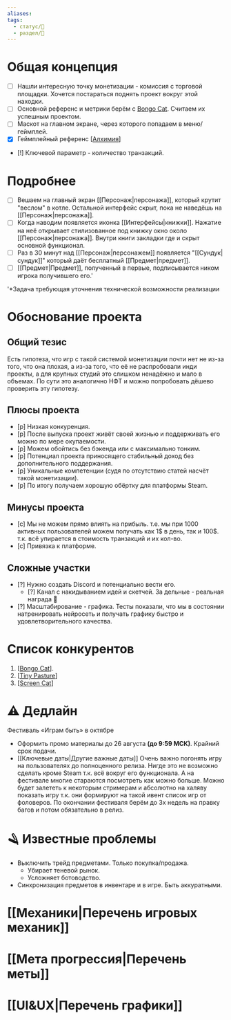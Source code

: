 ```yaml
---
aliases: 
tags:
  - статус/🌿
  - раздел/📃
---
```

# Общая концепция
- [ ] Нашли интересную точку монетизации - комиссия с торговой площадки. Хочется постараться поднять проект вокруг этой находки.
- [ ] Основной референс и метрики берём с [Bongo Cat](https://store.steampowered.com/app/3419430/Bongo_Cat/). Считаем их успешным проектом.
- [ ] Маскот на главном экране, через которого попадаем в меню/геймплей.
- [x] Геймплейный референс [[Алхимия](https://alchemy-game.ru/)]
- [!] Ключевой параметр - количество транзакций.

# Подробнее
- [ ] Вешаем на главный экран [[Персонаж|персонажа]], который крутит "веслом" в котле. Остальной интерфейс скрыт, пока не наведёшь на [[Персонаж|персонажа]].
- [ ] Когда наводим появляется иконка [[Интерфейсы|книжки]]. Нажатие на неё открывает стилизованное под книжку окно около [[Персонаж|персонажа]]. Внутри книги закладки где и скрыт основной функционал.
- [ ] Раз в 30 минут над [[Персонаж|персонажем]] появляется "[[Сундук|сундук]]" который даёт бесплатный [[Предмет|предмет]].
- [ ] [[Предмет|Предмет]], полученный в первые, подписывается ником игрока получившего его.'

'*Задача требующая уточнения технической возможности реализации 

# Обоснование проекта
## Общий тезис
Есть гипотеза, что игр с такой системой монетизации почти нет не из-за того, что она плохая, а из-за того, что её не распробовали инди проекты, а для крупных студий это слишком ненадёжно и мало в объемах. По сути это аналогично НФТ и можно попробовать дёшево проверить эту гипотезу.

## Плюсы проекта
- [p] Низкая конкуренция.
- [p] После выпуска проект живёт своей жизнью и поддерживать его можно по мере окупаемости.
- [p] Можем обойтись без бэкенда или с максимально тонким.
- [p] Потенциал проекта приносящего стабильный доход без дополнительного поддержания.
- [p] Уникальные компетенции (судя по отсутствию статей насчёт такой монетизации).
- [p] По итогу получаем хорошую обёртку для платформы Steam.
 
## Минусы проекта
- [c] Мы не можем прямо влиять на прибыль. т.е. мы при 1000 активных пользователей можем получать как 1$ в день, так и 100$. т.к. всё упирается в стоимость транзакций и их кол-во.
- [c] Привязка к платформе.

## Сложные участки
- [?] Нужно создать Discord и потенциально вести его.
	- [?] Канал с накидыванием идей и скетчей. За дельные - реальная награда 💸
- [?] Масштабирование - графика. Тесты показали, что мы в состоянии натренировать нейросеть и получать графику быстро и удовлетворительного качества.

# Список конкурентов
1. [[Bongo Cat](https://store.steampowered.com/app/3419430/Bongo_Cat/)].
2. [[Tiny Pasture](https://store.steampowered.com/app/3167550/Tiny_Pasture/)]
3. [[Screen Cat](https://store.steampowered.com/app/3402530/Screen_Cat/)]

# ⚠ Дедлайн
Фестиваль «Играм быть» в октябре
- Оформить промо материалы до 26 августа **(до 9:59 МСК)**. Крайний срок подачи.
- [[Ключевые даты|Другие важные даты]]
Очень важно погонять игру на пользователях до полноценного релиза. Нигде это не возможно сделать кроме Steam т.к. всё вокруг его функционала. А на фестивале многие стараются посмотреть как можно больше.
Можно будет залететь к некоторым стримерам и абсолютно на халяву показать игру т.к. они формируют на такой ивент список игр от фоловеров.
По окончании фестиваля берём до 3х недель на правку багов и потом обязательно в релиз.

# 🪒 Известные проблемы
- Выключить трейд предметами. Только покупка/продажа.
	- Убирает теневой рынок.
	- Усложняет ботоводство.
- Синхронизация предметов в инвентаре и в игре. Быть аккуратными.


# [[Механики|Перечень игровых механик]]

# [[Мета прогрессия|Перечень меты]]

# [[UI&UX|Перечень графики]]